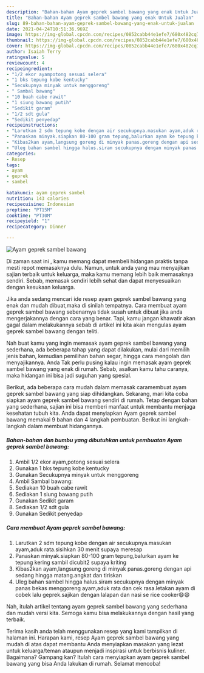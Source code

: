 ```yaml
---
description: "Bahan-bahan Ayam geprek sambel bawang yang enak Untuk Jualan"
title: "Bahan-bahan Ayam geprek sambel bawang yang enak Untuk Jualan"
slug: 89-bahan-bahan-ayam-geprek-sambel-bawang-yang-enak-untuk-jualan
date: 2021-04-24T10:51:36.969Z
image: https://img-global.cpcdn.com/recipes/0852cabb44e1efe7/680x482cq70/ayam-geprek-sambel-bawang-foto-resep-utama.jpg
thumbnail: https://img-global.cpcdn.com/recipes/0852cabb44e1efe7/680x482cq70/ayam-geprek-sambel-bawang-foto-resep-utama.jpg
cover: https://img-global.cpcdn.com/recipes/0852cabb44e1efe7/680x482cq70/ayam-geprek-sambel-bawang-foto-resep-utama.jpg
author: Isaiah Terry
ratingvalue: 5
reviewcount: 4
recipeingredient:
- "1/2 ekor ayampotong sesuai selera"
- "1 bks tepung kobe kentucky"
- "Secukupnya minyak untuk menggoreng"
- " Sambal bawang"
- "10 buah cabe rawit"
- "1 siung bawang putih"
- "Sedikit garam"
- "1/2 sdt gula"
- "Sedikit penyedap"
recipeinstructions:
- "Larutkan 2 sdm tepung kobe dengan air secukupnya.masukan ayam,aduk rata.sisihkan 30 menit supaya meresap"
- "Panaskan minyak.siapkan 80-100 gram tepung,balurkan ayam ke tepung kering sambil dicubit2 supaya kriting"
- "Kibas2kan ayam,langsung goreng di minyak panas.goreng dengan api sedang hingga matang.angkat dan tiriskan"
- "Uleg bahan sambel hingga halus.siram secukupnya dengan minyak panas bekas menggoreng ayam,aduk rata dan cek rasa.letakan ayam di cobek lalu geprek.sajikan dengan lalapan dan nasi se rice cooker😄😄"
categories:
- Resep
tags:
- ayam
- geprek
- sambel

katakunci: ayam geprek sambel 
nutrition: 143 calories
recipecuisine: Indonesian
preptime: "PT15M"
cooktime: "PT30M"
recipeyield: "1"
recipecategory: Dinner

---
```



![Ayam geprek sambel bawang](https://img-global.cpcdn.com/recipes/0852cabb44e1efe7/680x482cq70/ayam-geprek-sambel-bawang-foto-resep-utama.jpg)

Di zaman  saat ini , kamu memang dapat membeli hidangan praktis tanpa mesti repot memasaknya dulu. Namun, untuk anda yang mau menyajikan sajian terbaik untuk keluarga, maka kamu memang lebih baik memasaknya sendiri. Sebab, memasak sendiri lebih sehat dan dapat menyesuaikan dengan kesukaan keluarga.

Jika anda sedang mencari ide resep ayam geprek sambel bawang yang enak dan mudah dibuat,maka di sinilah tempatnya. Cara membuat ayam geprek sambel bawang  sebenarnya tidak susah untuk dibuat jika anda mengerjakannya dengan cara yang benar. Tapi, kamu jangan khawatir akan gagal dalam melakukannya 
sebab di artikel ini kita akan mengulas ayam geprek sambel bawang dengan teliti.  



Nah buat kamu yang ingin memasak ayam geprek sambel bawang yang sederhana, ada beberapa tahap yang dapat dilakukan, mulai dari memilih jenis bahan, kemudian pemilihan bahan segar, hingga cara mengolah dan menyajikannya. Anda Tak perlu pusing kalau ingin memasak ayam geprek sambel bawang yang enak di rumah. Sebab, asalkan kamu  tahu caranya, maka hidangan ini bisa jadi suguhan yang spesial.

Berikut, ada beberapa cara mudah dalam memasak caramembuat ayam geprek sambel bawang yang siap dihidangkan. Sekarang, mari kita coba siapkan ayam geprek sambel bawang sendiri di rumah. Tetap dengan bahan yang sederhana, sajian ini bisa memberi manfaat untuk membantu menjaga kesehatan tubuh kita. Anda dapat menyiapkan Ayam geprek sambel bawang memakai 9 bahan dan 4 langkah pembuatan. Berikut ini langkah-langkah dalam membuat hidangannya.

<!--inarticleads1-->

##### Bahan-bahan dan bumbu yang dibutuhkan untuk pembuatan Ayam geprek sambel bawang:

1. Ambil 1/2 ekor ayam,potong sesuai selera
1. Gunakan 1 bks tepung kobe kentucky
1. Gunakan Secukupnya minyak untuk menggoreng
1. Ambil  Sambal bawang:
1. Sediakan 10 buah cabe rawit
1. Sediakan 1 siung bawang putih
1. Gunakan Sedikit garam
1. Sediakan 1/2 sdt gula
1. Gunakan Sedikit penyedap




<!--inarticleads2-->

##### Cara membuat Ayam geprek sambel bawang:

1. Larutkan 2 sdm tepung kobe dengan air secukupnya.masukan ayam,aduk rata.sisihkan 30 menit supaya meresap
1. Panaskan minyak.siapkan 80-100 gram tepung,balurkan ayam ke tepung kering sambil dicubit2 supaya kriting
1. Kibas2kan ayam,langsung goreng di minyak panas.goreng dengan api sedang hingga matang.angkat dan tiriskan
1. Uleg bahan sambel hingga halus.siram secukupnya dengan minyak panas bekas menggoreng ayam,aduk rata dan cek rasa.letakan ayam di cobek lalu geprek.sajikan dengan lalapan dan nasi se rice cooker😄😄




Nah, itulah artikel tentang  ayam geprek sambel bawang  yang sederhana dan mudah versi kita. Semoga kamu bisa melakukannya dengan hasil yang terbaik. 

Terima kasih anda telah menggunakan resep yang kami tampilkan di halaman ini. Harapan kami, resep  Ayam geprek sambel bawang yang mudah di atas dapat membantu Anda menyiapkan masakan yang lezat untuk keluarga/teman ataupun menjadi inspirasi untuk berbisnis kuliner. Bagaimana? Gampang kan? Itulah cara menyiapkan ayam geprek sambel bawang yang bisa Anda lakukan di rumah. Selamat mencoba!

